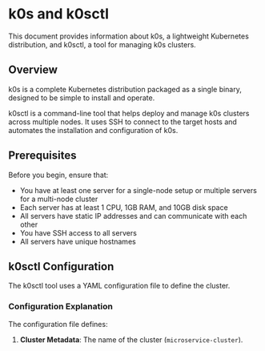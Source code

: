 # k0s and k0sctl

This document provides information about k0s, a lightweight Kubernetes distribution, and k0sctl, a tool for managing k0s clusters.

## Overview

k0s is a complete Kubernetes distribution packaged as a single binary, designed to be simple to install and operate.

k0sctl is a command-line tool that helps deploy and manage k0s clusters across multiple nodes. It uses SSH to connect to the target hosts and automates the installation and configuration of k0s.

## Prerequisites

Before you begin, ensure that:

- You have at least one server for a single-node setup or multiple servers for a multi-node cluster
- Each server has at least 1 CPU, 1GB RAM, and 10GB disk space
- All servers have static IP addresses and can communicate with each other
- You have SSH access to all servers
- All servers have unique hostnames

## k0sctl Configuration

The k0sctl tool uses a YAML configuration file to define the cluster. 

### Configuration Explanation

The configuration file defines:

1. **Cluster Metadata**: The name of the cluster (`microservice-cluster`).

2. **Hosts**: The servers that will form the cluster:
   - A controller node at 5.75.129.76
   - Two controller+worker nodes at 185.229.90.248 and 91.99.143.250
   - Each host has SSH connection details including address, user, port, and SSH key path

3. **k0s Configuration**:
   - Version: v1.33.2+k0s.0
   - Network configuration with node local load balancing enabled using EnvoyProxy
   - Storage type set to etcd
   - Telemetry enabled

4. **Options**:
   - Wait for operations to complete
   - Drain settings for node maintenance
   - Concurrency settings for parallel operations
   - Eviction taint configuration


## Deploying a k0s Cluster with k0sctl

1. Create a k0sctl configuration file (as shown above) and save it as `k0sctl.yaml`.

2. Apply the configuration to create or update the cluster:

```bash
k0sctl apply --config k0sctl.yaml
```

3. Verify the cluster status:

```bash
kubectl get nodes
kubectl get pods -A
```

## Accessing the Cluster

After deploying the cluster, k0sctl can generate a kubeconfig file for accessing it:

```bash
k0sctl kubeconfig --config k0sctl.yaml > ~/.kube/microservices-config
```

Now you can use kubectl to interact with your cluster:

```bash
kubectl get nodes
kubectl get pods -A
```

## Upgrading the Cluster

To upgrade a k0s cluster:

1. Update the version in your k0sctl.yaml file:

```yaml
k0s:
  version: v1.33.3+k0s.0  # New version
```

2. Apply the updated configuration:

```bash
k0sctl apply --config k0sctl.yaml
```

## Resetting the Cluster

If you need to reset the cluster:

```bash
k0sctl reset --config k0sctl.yaml
```

This will uninstall k0s from all hosts defined in the configuration.

## Troubleshooting

### Connection Issues

If you encounter SSH connection issues:
- Verify that the SSH key paths are correct
- Ensure the target hosts are reachable
- Check that the SSH user has sufficient permissions

### Cluster Status Issues

If nodes are not joining the cluster:
- Check the k0s logs on the problematic nodes:
  ```bash
  ssh user@node-address "sudo journalctl -u k0scontroller.service"
  ```
  or
  ```bash
  ssh user@node-address "sudo journalctl -u k0sworker.service"
  ```

## Conclusion

k0s with k0sctl provides a lightweight and easy-to-manage Kubernetes distribution for running the microservices application. The configuration used in this project sets up a three-node cluster with high availability (multiple controllers) and worker nodes for running workloads.

For more information on deploying applications to your k0s cluster, refer to the Kubernetes documentation or the k0s project documentation at [k0sproject.io](https://k0sproject.io/).